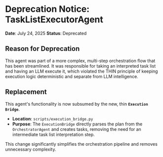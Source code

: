 # Deprecation Notice: TaskListExecutorAgent

**Date**: July 24, 2025
**Status**: Deprecated

## Reason for Deprecation

This agent was part of a more complex, multi-step orchestration flow that has been streamlined. It was responsible for taking an interpreted task list and having an LLM execute it, which violated the THIN principle of keeping execution logic deterministic and separate from LLM intelligence.

## Replacement

This agent's functionality is now subsumed by the new, thin **`Execution Bridge`**.

- **Location**: `scripts/execution_bridge.py`
- **Purpose**: The `ExecutionBridge` directly parses the plan from the `OrchestratorAgent` and creates tasks, removing the need for an intermediate task list interpretation step.

This change significantly simplifies the orchestration pipeline and removes unnecessary complexity. 